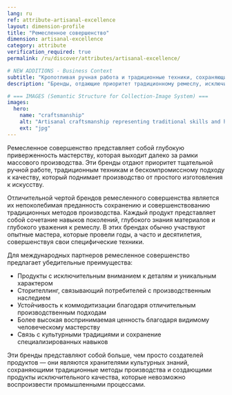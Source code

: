 ```yaml
---
lang: ru
ref: attribute-artisanal-excellence
layout: dimension-profile
title: "Ремесленное совершенство"
dimension: artisanal-excellence
category: attribute
verification_required: true
permalink: /ru/discover/attributes/artisanal-excellence/

# NEW ADDITIONS - Business Context
subtitle: "Кропотливая ручная работа и традиционные техники, сохраняющие поколенческое ремесленное мастерство выше методов массового производства"
description: "Бренды, отдающие приоритет традиционному ремеслу, исключительному вниманию к деталям и сохранению культуры через некомпромиссные ремесленные методы производства."

# === IMAGES (Semantic Structure for Collection-Image System) ===
images:
  hero:
    name: "craftsmanship"
    alt: "Artisanal craftsmanship representing traditional skills and handmade quality"
    ext: "jpg"
---
```


Ремесленное совершенство представляет собой глубокую приверженность мастерству, которая выходит далеко за рамки массового производства. Эти бренды отдают приоритет тщательной ручной работе, традиционным техникам и бескомпромиссному подходу к качеству, который поднимает производство от простого изготовления к искусству.

Отличительной чертой брендов ремесленного совершенства является их непоколебимая преданность сохранению и совершенствованию традиционных методов производства. Каждый продукт представляет собой сочетание навыков поколений, глубокого знания материалов и глубокого уважения к ремеслу. В этих брендах обычно участвуют опытные мастера, которые провели годы, а часто и десятилетия, совершенствуя свои специфические техники.

Для международных партнеров ремесленное совершенство предлагает убедительные преимущества:
- Продукты с исключительным вниманием к деталям и уникальным характером
- Сторителлинг, связывающий потребителей с производственным наследием
- Устойчивость к коммодитизации благодаря отличительным производственным подходам
- Более высокая воспринимаемая ценность благодаря видимому человеческому мастерству
- Связь с культурными традициями и сохранение специализированных навыков

Эти бренды представляют собой больше, чем просто создателей продуктов — они являются хранителями культурных знаний, сохраняющими традиционные методы производства и создающими продукты исключительного качества, которые невозможно воспроизвести промышленными процессами.
